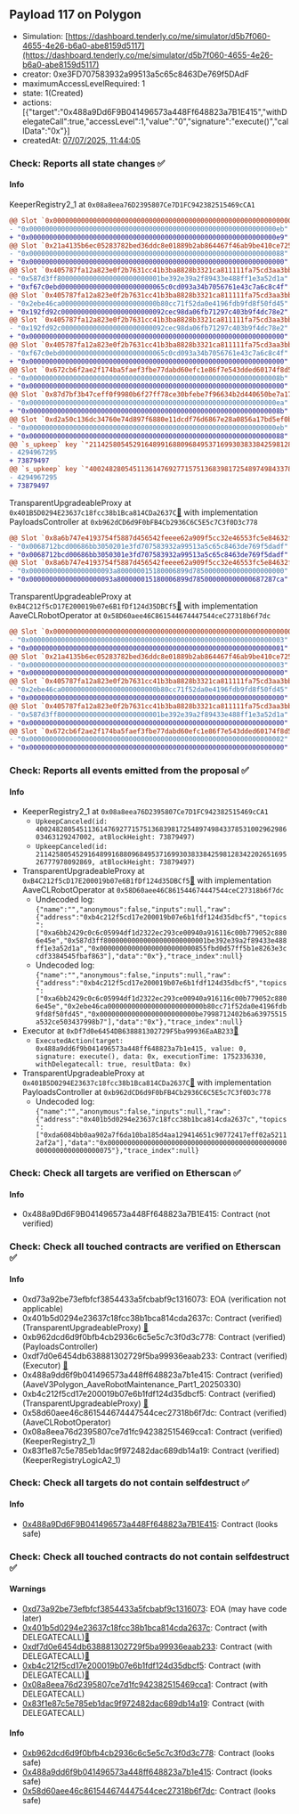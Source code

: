 ## Payload 117 on Polygon

- Simulation: [https://dashboard.tenderly.co/me/simulator/d5b7f060-4655-4e26-b6a0-abe8159d5117](https://dashboard.tenderly.co/me/simulator/d5b7f060-4655-4e26-b6a0-abe8159d5117)
- creator: 0xe3FD707583932a99513a5c65c8463De769f5DAdF
- maximumAccessLevelRequired: 1
- state: 1(Created)
- actions: [{"target":"0x488a9Dd6F9B041496573a448Ff648823a7B1E415","withDelegateCall":true,"accessLevel":1,"value":"0","signature":"execute()","callData":"0x"}]
- createdAt: [07/07/2025, 11:44:05](https://polygonscan.com/tx/0x16016da8222703b4892a20ed1c11f66f152875cd284ce58c7e3e9f1a3a8720cd)

### Check: Reports all state changes :white_check_mark:

#### Info


KeeperRegistry2_1 at `0x08a8eea76D2395807Ce7D1FC942382515469cCA1`
```diff
@@ Slot `0x0000000000000000000000000000000000000000000000000000000000000002` @@
- "0x00000000000000000000000000000000000000000000000000000000000000eb"
+ "0x00000000000000000000000000000000000000000000000000000000000000e9"
@@ Slot `0x21a4135b6ec05283782bed36ddc8e01889b2ab864467f46ab9be410ce725717b` @@
- "0x0000000000000000000000000000000000000000000000000000000000000088"
+ "0x0000000000000000000000000000000000000000000000000000000000000000"
@@ Slot `0x405787fa12a823e0f2b7631cc41b3ba8828b3321ca811111fa75cd3aa3bb5b55` @@
- "0x587d3ff80000000000000000000000001be392e39a2f89433e488ff1e3a52d1a"
+ "0xf67c0ebd00000000000000000000000065c0cd093a34b7056761e43c7a6c8c4f"
@@ Slot `0x405787fa12a823e0f2b7631cc41b3ba8828b3321ca811111fa75cd3aa3bb5b58` @@
- "0x2ebe46ca000000000000000000000000b80cc71f52da0e4196fdb9fd8f50fd45"
+ "0x192fd92c00000000000000000000000092cec98da06fb71297c403b9f4dc78e2"
@@ Slot `0x405787fa12a823e0f2b7631cc41b3ba8828b3321ca811111fa75cd3aa3bb5bb7` @@
- "0x192fd92c00000000000000000000000092cec98da06fb71297c403b9f4dc78e2"
+ "0x0000000000000000000000000000000000000000000000000000000000000000"
@@ Slot `0x405787fa12a823e0f2b7631cc41b3ba8828b3321ca811111fa75cd3aa3bb5bb8` @@
- "0xf67c0ebd00000000000000000000000065c0cd093a34b7056761e43c7a6c8c4f"
+ "0x0000000000000000000000000000000000000000000000000000000000000000"
@@ Slot `0x672cb6f2ae2f174ba5faef3fbe77dabd60efc1e86f7e543dded60174f8d5c2bc` @@
- "0x000000000000000000000000000000000000000000000000000000000000008b"
+ "0x0000000000000000000000000000000000000000000000000000000000000000"
@@ Slot `0x87d7bf3b47ceff0f9980b6f27ff78ce30bfebe7f96634b2d440650be7a1700a8` @@
- "0x00000000000000000000000000000000000000000000000000000000000000ea"
+ "0x000000000000000000000000000000000000000000000000000000000000008b"
@@ Slot `0xd2a50c136dc34760e74d897f6880e11dcdf76d6867e28a0856a17bd5ef0bb30d` @@
- "0x00000000000000000000000000000000000000000000000000000000000000eb"
+ "0x0000000000000000000000000000000000000000000000000000000000000088"
@@ `s_upkeep` key `"21142580545291648991688096849537169930383384259812834220265169526777978092869".maxValidBlocknumber` @@
- 4294967295
+ 73879497
@@ `s_upkeep` key `"40024828054511361476927715751368398172548974984337853100296298603463129247002".maxValidBlocknumber` @@
- 4294967295
+ 73879497
```

TransparentUpgradeableProxy at `0x401B5D0294E23637c18fcc38b1Bca814CDa2637C`[:ghost:](https://github.com/bgd-labs/aave-address-book "GovernanceV3Polygon.PAYLOADS_CONTROLLER") with implementation PayloadsController at `0xb962dCD6d9F0bFB4Cb2936C6C5E5c7C3f0D3c778`
```diff
@@ Slot `0x8a6b747e4193754f5887d456542feeee62a909f5cc32e46553fc5e84632ffaaf` @@
- "0x0068712bcd00686bb3050201e3fd707583932a99513a5c65c8463de769f5dadf"
+ "0x0068712bcd00686bb3050301e3fd707583932a99513a5c65c8463de769f5dadf"
@@ Slot `0x8a6b747e4193754f5887d456542feeee62a909f5cc32e46553fc5e84632ffab0` @@
- "0x000000000000000000093a800000015180006899d78500000000000000000000"
+ "0x000000000000000000093a800000015180006899d785000000000000687287ca"
```

TransparentUpgradeableProxy at `0xB4C212f5cD17E200019b07e6B1fDf124d35DBCf5`[:ghost:](https://github.com/bgd-labs/aave-address-book "MiscPolygon.AAVE_CL_ROBOT_OPERATOR") with implementation AaveCLRobotOperator at `0x58D60aee46C861544674447544ceC27318b6f7dc`
```diff
@@ Slot `0x0000000000000000000000000000000000000000000000000000000000000002` @@
- "0x0000000000000000000000000000000000000000000000000000000000000003"
+ "0x0000000000000000000000000000000000000000000000000000000000000001"
@@ Slot `0x21a4135b6ec05283782bed36ddc8e01889b2ab864467f46ab9be410ce725717b` @@
- "0x0000000000000000000000000000000000000000000000000000000000000003"
+ "0x0000000000000000000000000000000000000000000000000000000000000000"
@@ Slot `0x405787fa12a823e0f2b7631cc41b3ba8828b3321ca811111fa75cd3aa3bb5acf` @@
- "0x2ebe46ca000000000000000000000000b80cc71f52da0e4196fdb9fd8f50fd45"
+ "0x0000000000000000000000000000000000000000000000000000000000000000"
@@ Slot `0x405787fa12a823e0f2b7631cc41b3ba8828b3321ca811111fa75cd3aa3bb5ad0` @@
- "0x587d3ff80000000000000000000000001be392e39a2f89433e488ff1e3a52d1a"
+ "0x0000000000000000000000000000000000000000000000000000000000000000"
@@ Slot `0x672cb6f2ae2f174ba5faef3fbe77dabd60efc1e86f7e543dded60174f8d5c2bc` @@
- "0x0000000000000000000000000000000000000000000000000000000000000002"
+ "0x0000000000000000000000000000000000000000000000000000000000000000"
```


### Check: Reports all events emitted from the proposal :white_check_mark:

#### Info

- KeeperRegistry2_1 at `0x08a8eea76D2395807Ce7D1FC942382515469cCA1`
  - `UpkeepCanceled(id: 40024828054511361476927715751368398172548974984337853100296298603463129247002, atBlockHeight: 73879497)`
  - `UpkeepCanceled(id: 21142580545291648991688096849537169930383384259812834220265169526777978092869, atBlockHeight: 73879497)`
- TransparentUpgradeableProxy at `0xB4C212f5cD17E200019b07e6B1fDf124d35DBCf5`[:ghost:](https://github.com/bgd-labs/aave-address-book "MiscPolygon.AAVE_CL_ROBOT_OPERATOR") with implementation AaveCLRobotOperator at `0x58D60aee46C861544674447544ceC27318b6f7dc`
  - Undecoded log: `{"name":"","anonymous":false,"inputs":null,"raw":{"address":"0xb4c212f5cd17e200019b07e6b1fdf124d35dbcf5","topics":["0xa6bb2429c0c6c05994df1d2322ec293ce00940a916116c00b779052c8806e45e","0x587d3ff80000000000000000000000001be392e39a2f89433e488ff1e3a52d1a","0x000000000000000000000000855fbd0d57ff5b1e8263e3ccdf3384545fbaf863"],"data":"0x"},"trace_index":null}`
  - Undecoded log: `{"name":"","anonymous":false,"inputs":null,"raw":{"address":"0xb4c212f5cd17e200019b07e6b1fdf124d35dbcf5","topics":["0xa6bb2429c0c6c05994df1d2322ec293ce00940a916116c00b779052c8806e45e","0x2ebe46ca000000000000000000000000b80cc71f52da0e4196fdb9fd8f50fd45","0x000000000000000000000000be7998712402b6a63975515a532ce503437998b7"],"data":"0x"},"trace_index":null}`
- Executor at `0xDf7d0e6454DB638881302729F5ba99936EaAB233`[:ghost:](https://github.com/bgd-labs/aave-address-book "AaveV2Polygon.POOL_ADMIN, AaveV3Polygon.ACL_ADMIN, GovernanceV3Polygon.EXECUTOR_LVL_1")
  - `ExecutedAction(target: 0x488a9dd6f9b041496573a448ff648823a7b1e415, value: 0, signature: execute(), data: 0x, executionTime: 1752336330, withDelegatecall: true, resultData: 0x)`
- TransparentUpgradeableProxy at `0x401B5D0294E23637c18fcc38b1Bca814CDa2637C`[:ghost:](https://github.com/bgd-labs/aave-address-book "GovernanceV3Polygon.PAYLOADS_CONTROLLER") with implementation PayloadsController at `0xb962dCD6d9F0bFB4Cb2936C6C5E5c7C3f0D3c778`
  - Undecoded log: `{"name":"","anonymous":false,"inputs":null,"raw":{"address":"0x401b5d0294e23637c18fcc38b1bca814cda2637c","topics":["0xda6084bb0aa902a7f6da10ba185d4aa129414651c90772417eff02a52112af2a"],"data":"0x0000000000000000000000000000000000000000000000000000000000000075"},"trace_index":null}`

### Check: Check all targets are verified on Etherscan :white_check_mark:

#### Info

- 0x488a9Dd6F9B041496573a448Ff648823a7B1E415: Contract (not verified) 

### Check: Check all touched contracts are verified on Etherscan :white_check_mark:

#### Info

- 0xd73a92be73efbfcf3854433a5fcbabf9c1316073: EOA (verification not applicable)
- 0x401b5d0294e23637c18fcc38b1bca814cda2637c: Contract (verified) (TransparentUpgradeableProxy) [:ghost:](https://github.com/bgd-labs/aave-address-book "GovernanceV3Polygon.PAYLOADS_CONTROLLER")
- 0xb962dcd6d9f0bfb4cb2936c6c5e5c7c3f0d3c778: Contract (verified) (PayloadsController) 
- 0xdf7d0e6454db638881302729f5ba99936eaab233: Contract (verified) (Executor) [:ghost:](https://github.com/bgd-labs/aave-address-book "AaveV2Polygon.POOL_ADMIN, AaveV3Polygon.ACL_ADMIN, GovernanceV3Polygon.EXECUTOR_LVL_1")
- 0x488a9dd6f9b041496573a448ff648823a7b1e415: Contract (verified) (AaveV3Polygon_AaveRobotMaintenance_Part1_20250330) 
- 0xb4c212f5cd17e200019b07e6b1fdf124d35dbcf5: Contract (verified) (TransparentUpgradeableProxy) [:ghost:](https://github.com/bgd-labs/aave-address-book "MiscPolygon.AAVE_CL_ROBOT_OPERATOR")
- 0x58d60aee46c861544674447544cec27318b6f7dc: Contract (verified) (AaveCLRobotOperator) 
- 0x08a8eea76d2395807ce7d1fc942382515469cca1: Contract (verified) (KeeperRegistry2_1) 
- 0x83f1e87c5e785eb1dac9f972482dac689db14a19: Contract (verified) (KeeperRegistryLogicA2_1) 

### Check: Check all targets do not contain selfdestruct :white_check_mark:

#### Info

- [0x488a9Dd6F9B041496573a448Ff648823a7B1E415](https://polygonscan.com/address/0x488a9Dd6F9B041496573a448Ff648823a7B1E415): Contract (looks safe)

### Check: Check all touched contracts do not contain selfdestruct :white_check_mark:

#### Warnings

- [0xd73a92be73efbfcf3854433a5fcbabf9c1316073](https://polygonscan.com/address/0xd73a92be73efbfcf3854433a5fcbabf9c1316073): EOA (may have code later)
- [0x401b5d0294e23637c18fcc38b1bca814cda2637c](https://polygonscan.com/address/0x401b5d0294e23637c18fcc38b1bca814cda2637c): Contract (with DELEGATECALL)[:ghost:](https://github.com/bgd-labs/aave-address-book "GovernanceV3Polygon.PAYLOADS_CONTROLLER")
- [0xdf7d0e6454db638881302729f5ba99936eaab233](https://polygonscan.com/address/0xdf7d0e6454db638881302729f5ba99936eaab233): Contract (with DELEGATECALL)[:ghost:](https://github.com/bgd-labs/aave-address-book "AaveV2Polygon.POOL_ADMIN, AaveV3Polygon.ACL_ADMIN, GovernanceV3Polygon.EXECUTOR_LVL_1")
- [0xb4c212f5cd17e200019b07e6b1fdf124d35dbcf5](https://polygonscan.com/address/0xb4c212f5cd17e200019b07e6b1fdf124d35dbcf5): Contract (with DELEGATECALL)[:ghost:](https://github.com/bgd-labs/aave-address-book "MiscPolygon.AAVE_CL_ROBOT_OPERATOR")
- [0x08a8eea76d2395807ce7d1fc942382515469cca1](https://polygonscan.com/address/0x08a8eea76d2395807ce7d1fc942382515469cca1): Contract (with DELEGATECALL)
- [0x83f1e87c5e785eb1dac9f972482dac689db14a19](https://polygonscan.com/address/0x83f1e87c5e785eb1dac9f972482dac689db14a19): Contract (with DELEGATECALL)

#### Info

- [0xb962dcd6d9f0bfb4cb2936c6c5e5c7c3f0d3c778](https://polygonscan.com/address/0xb962dcd6d9f0bfb4cb2936c6c5e5c7c3f0d3c778): Contract (looks safe)
- [0x488a9dd6f9b041496573a448ff648823a7b1e415](https://polygonscan.com/address/0x488a9dd6f9b041496573a448ff648823a7b1e415): Contract (looks safe)
- [0x58d60aee46c861544674447544cec27318b6f7dc](https://polygonscan.com/address/0x58d60aee46c861544674447544cec27318b6f7dc): Contract (looks safe)

